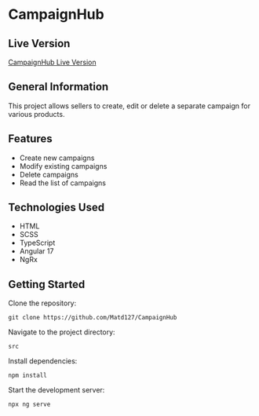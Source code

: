 # CampaignHub

## Live Version

[CampaignHub Live Version](https://master--campaignhubapp.netlify.app/)

## General Information

This project allows sellers to create, edit or delete a separate campaign for various products.

## Features

- Create new campaigns
- Modify existing campaigns
- Delete campaigns
- Read the list of campaigns

## Technologies Used

- HTML
- SCSS
- TypeScript
- Angular 17
- NgRx

## Getting Started

Clone the repository:

```
git clone https://github.com/Matd127/CampaignHub
```

Navigate to the project directory:

```
src
```

Install dependencies:
```
npm install
```

Start the development server:
```
npx ng serve
```
